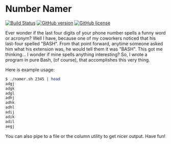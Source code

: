 # Number Namer
[![Build Status](https://travis-ci.org/codrcodz/number-namer.svg?branch=master)](https://travis-ci.org/codrcodz/number-namer)
[![GitHub version](https://badge.fury.io/gh/codrcodz%2Fnumber-namer.svg)](https://badge.fury.io/gh/codrcodz%2Fnumber-namer)
[![GitHub license](https://img.shields.io/badge/license-MIT-blue.svg)](https://raw.githubusercontent.com/codrcodz/number-namer/master/LICENSE)

Ever wonder if the last four digits of your phone number spells a funny word or acronym?  Well I have, because one of my coworkers noticed that his last-four spelled "BASH".  From that point forward, anytime someone asked him what his extension was, he would tell them it was "BASH".  This got me thinking... I wonder if mine spells anything interesting?  So, I wrote a program in pure Bash, (of course), that accomplishes this very thing.

Here is example usage:

```bash
$ ./namer.sh 2345 | head
adgj
adgk
adgl
adhj
adhk
adhl
adij
adik
adil
aegj
```
You can also pipe to a file or the column utility to get nicer output. Have fun!



